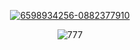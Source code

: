 <p align=center><a href='https://goo.su/CwRigLr'><img src='https://i.postimg.cc/sDHJ7XqT/6598934256-0882377910.png' border='0' alt='6598934256-0882377910'/></a>
<p align=center><img src='https://i.postimg.cc/C1K1GFW4/777.jpg' border='0' alt='777'/></a>
